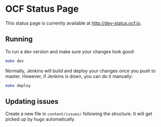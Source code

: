 # OCF Status Page

This status page is currently available at http://dev-status.ocf.io.

## Running

To run a dev version and make sure your changes look good:

```sh
make dev
```

Normally, Jenkins will build and deploy your changes once you push to
master. However, if Jenkins is down, you can do it manually:

```sh
make deploy
```

## Updating issues

Create a new file in `content/issues/` following the structure. It
will get picked up by hugo automatically.
